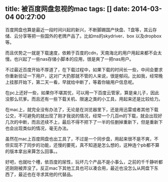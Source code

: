 title: 被百度网盘忽视的mac
tags: []
date: 2014-03-04 00:27:00
---

百度网盘也算是最近一段时间兴起的新兴，不断脚踢国产快盘、T盘等，其云存储、云分享等把一些国外的老牌产品了。比如ms的skydriver、box 以及dropbox等。

而且优势之一就是下载速度，依赖于百度的cdn，天南海北的用户用起来都不会太慢。也兴起了一些nas存储小脚本的应用，很是爽了一把nas用户。

不过最近百度开始不厚道了，在下载过程中，如果下载的时间长一些，中间会要求你重新验证一下用户，这对广大扔那就不管的人来说，很是郁闷。比如我，经常晚上挂那开始下，第二天一看，早就给中断了，等着你输用户信息呢。

在pc上还好一些，如果你不堪其忧，可以用一下百度云管家，算是亲儿子，因此没那么坑爹。而且还有一些下载关机、限速之类的小工具，用起来还是比较给力。

在mac上，就完全没有办法了，无论是在浏览器里下，还是用迅雷或者其他下载公交，不可避免的就出现了刚才我说的情况，经常一个几百m的下载，就会出现好几次的中断，而且还续不上，最后不得不把下了一半的任删掉重新下，但是重新下也会出现类似的情况，毫无办法。

虽然在mac上百度网盘也出工具了，不过是一个同步盘，用起来很不是不爽，不但实现不了同步的功能，还慢的要死，真不知道是怎么想的，这种连个pb都不算的版本拿出来算怎么回事。。

好吧，也就吐个槽，依百度的尿性，玩坏几个产品不是小事么，之前的千千静听都还刚刚被弄没了。反正mac下其他工具也可以凑合用，最近也没怎么从网盘下东西了，最近也在寻求其他的代替品。